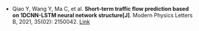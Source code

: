 * Qiao Y, Wang Y, Ma C, et al. <b>Short-term traffic flow prediction based on 1DCNN-LSTM neural network structure[J]</b>. Modern Physics Letters B, 2021, 35(02): 2150042. [Link](https://www.worldscientific.com/doi/abs/10.1142/S0217984921500421)